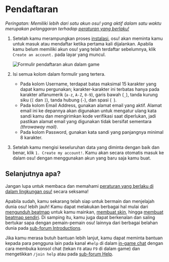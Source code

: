 # Pendaftaran

*Peringatan: Memiliki lebih dari satu akun osu! yang aktif dalam satu waktu merupakan pelanggaran terhadap [peraturan yang berlaku!](/wiki/Rules)*

1. Setelah kamu merampungkan proses [instalasi](/wiki/Installation), osu! akan meminta kamu untuk masuk atau mendaftar ketika pertama kali dijalankan. Apabila kamu belum memiliki akun osu! yang telah terdaftar sebelumnya, klik `Create an account.` pada layar yang muncul.

   ![Formulir pendaftaran akun dalam game](img/ingame-registration.jpg "Formulir pendaftaran akun")

2. Isi semua kolom dalam formulir yang tertera.
   - Pada kolom Username, terdapat batas maksimal 15 karakter yang dapat kamu pergunakan; karakter-karakter ini terbatas hanya pada karakter alfanumerik (`a-z`, `A-Z`, `0-9`), garis bawah (`_`), tanda kurung siku (`[` dan `]`), tanda hubung (`-`), dan spasi (` `).
   - Pada kolom Email Address, gunakan alamat email yang aktif. Alamat email ini ke depannya akan digunakan untuk mengatur ulang kata sandi kamu dan mengirimkan kode verifikasi saat diperlukan, jadi pastikan alamat email yang digunakan tidak bersifat sementara *(throwaway mail)*.
   - Pada kolom Password, gunakan kata sandi yang panjangnya minimal 8 karakter.

3. Setelah kamu mengisi keseluruhan data yang diminta dengan baik dan benar, klik `1. Create my account!`. Kamu akan secara otomatis masuk ke dalam osu! dengan menggunakan akun yang baru saja kamu buat.

## Selanjutnya apa?

Jangan lupa untuk membaca dan memahami [peraturan yang berlaku di dalam lingkungan osu!](/wiki/Rules) secara seksama!

Apabila sudah, kamu sekarang telah siap untuk bermain dan menjelajah dunia osu! lebih jauh! Kamu dapat melakukan berbagai hal mulai dari [mengunduh beatmap](/wiki/Installation#menambahkan-beatmap) untuk kamu mainkan, [membuat skin](/wiki/Skinning), hingga [membuat beatmap sendiri](/wiki/Beatmapping). Di samping itu, kamu juga dapat berkenalan dan saling bertukar sapa dengan pemain-pemain osu! lainnya dari berbagai belahan dunia pada [sub-forum Introductions](https://osu.ppy.sh/community/forums/8).

Jika kamu merasa butuh bantuan lebih lanjut, kamu dapat meminta bantuan kepada para pengguna lain pada kanal `#help` di dalam [in-game chat](/wiki/Internet_Relay_Chat) dengan cara membuka konsol chat (tekan `F8` atau `F9` di dalam game) dan mengetikkan `/join help` atau pada [sub-forum Help](https://osu.ppy.sh/community/forums/5).
